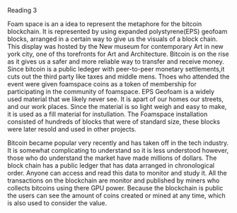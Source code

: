 Reading 3

Foam space is an a idea to represent the metaphore for the bitcoin blockchain. It is represented by
using expanded polystyrene(EPS) geofoam blocks, arranged in a certain way to give us the visuals of a block chain. This display was hosted 
by the New museum for contemporary Art in new york city, one of ths torefronts for Art and Architecture. Bitcoin is on the rise as it gives
us a safer and more reliable way to transfer and receive money. Since bitcoin is a public ledeger with peer-to-peer monetary settlements,it
cuts out the third party like taxes and middle mens. Thoes who attended the event were given foamspace coins as a token of membership for 
participating in the community of foamspace. EPS Geofoam is a widely used material that we likely never see. It is apart of our homes our
streets, and our work places. Since the material is so light weigh and easy to make, it is used as a fill material for instullation. 
The Foamspace installation consisted of hundreds of blocks that were of standard size, these blocks were later resold and used in other 
projects.


Bitcoin became popular very recently and has taken off in the tech industry. 
It is somewhat complicating to understand so it is less understood however, those who do understand the market have made millions of
dollars. The block chain has a public ledger that has data arranged in chronological order. Anyone can access and read this data to monitor
and study it. All the transactions on the blockchain are monitor and published by miners who collects bitcoins using there GPU power.
Because the blockchain is public the users can see the amount of coins created or mined at any time, which is also used to consider the 
value. 
